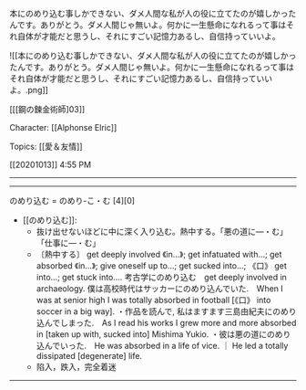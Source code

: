 本にのめり込む事しかできない、ダメ人間な私が人の役に立てたのが嬉しかったんです。ありがとう。ダメ人間じゃ無いよ。何かに一生懸命になれるって事はそれ自体が才能だと思うし、それにすごい記憶力あるし、自信持っていいよ。

![[本にのめり込む事しかできない、ダメ人間な私が人の役に立てたのが嬉しかったんです。ありがとう。ダメ人間じゃ無いよ。何かに一生懸命になれるって事はそれ自体が才能だと思うし、それにすごい記憶力あるし、自信持っていいよ。.png]]

[[[鋼の鍊金術師]03]][](marginnote3app://note/E0D3A358-2CBF-40A9-9B9F-0E0086BACA18)

Character: [[Alphonse Elric]]

Topics: [[愛＆友情]]

[[20201013]] 4:55 PM

***
***

のめり込む = のめり-こ・む [4][0] 
- [[のめり込む]]: 
	- 抜け出せないほどに中に深く入り込む。熱中する。「悪の道に―・む」「仕事に―・む」
	- 〔熱中する〕 get deeply involved 《in…》; get infatuated with…; get absorbed 《in…》; give oneself up to…; get sucked into…; 《口》 get into…; get stuck into….
考古学にのめり込む　get deeply involved in archaeology.
僕は高校時代はサッカーにのめり込んでいた.　When I was at senior high I was totally absorbed in football [《口》 into soccer in a big way].
・作品を読んで, 私はますます三島由紀夫にのめり込んでしまった.　As I read his works I grew more and more absorbed in [taken up with, sucked into] Mishima Yukio.
・彼は悪の道にのめり込んでいった.　He was absorbed in a life of vice. ｜ He led a totally dissipated [degenerate] life.
	- 陷入，跌入，完全着迷

***